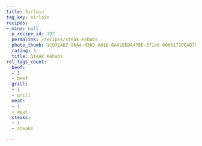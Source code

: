 ```yaml
---
title: Sirloin
tag_key: sirloin
recipes:
- mine: null
  p_recipe_id: 192
  permalink: /recipes/steak-kebabs
  photo_thumb: 1C031AE7-96A4-436D-A01E-6A428EDA47BE-37140-0000172C6AD7C0FB.jpg
  rating: 5
  title: Steak Kebabs
rel_tags_count:
  beef:
  - 1
  - beef
  grill:
  - 1
  - grill
  meat:
  - 1
  - meat
  steaks:
  - 1
  - steaks

---
```


